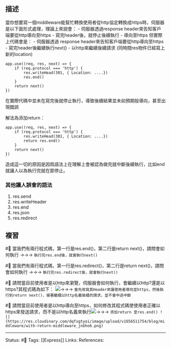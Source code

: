 
## 描述

當你想要寫一個middleware能幫忙轉換使用者從http協定轉換成https時，伺服器是以下面形式處理，理論上來說會：
	- 伺服器透過response header來告知客戶端要從http導向至https
	- 寫完header後，就停止後續執行
	- 導向至https
但實際上代碼會是：
	- 伺服器透過 response header來告知客戶端要從http導向至https
	- 寫完header後繼續執行next()
	- 以http來繼續後續請求 (同時間res物件已經寫上新的location)
```
app.use((req, res, next) => {
	if (req.protocol === 'http') {
		res.writeHead(301, { Location: ....})
		res.end()
	}
	return next()
})
```

在實際代碼中並未在寫完後就停止執行，導致後續結果並未如預期般導向，甚至出現錯誤

解法為添加return：
```
app.use((req, res, next) => {
	if (req.protocol === 'http') {
		res.writeHead(301, { Location: ....})
		return res.end()
	}
	return next()
})
```

造成這一切的原因是因爲語法上在理解上會被認為做完就中斷後續執行，比如end就讓人以為執行完就在那停止。

### 其他讓人誤會的語法
1. res.send
2. res.writeHeader
3. res.end
4. res.json
5. res.redirect

## 複習
#🧠 當我們有兩行程式碼，第一行是res.end()，第二行是return next()，請問會如何執行 ->->-> `執行完res.end後，就會執行next()`
<!--SR:!2022-08-10,28,250-->


#🧠 當我們有兩行程式碼，第一行是res.redirect()，第二行是return next()，請問會如何執行 ->->-> `執行完res.redirect後，就會執行next()`
<!--SR:!2022-10-11,66,250-->

#🧠  請問當目前使用者是以http來瀏覽，伺服器會如何執行，會繼續以http?還是以https?其程式碼為如下： ![](https://res.cloudinary.com/dqfxgtyoi/image/upload/v1656511754/blog/middleware/no-return-middleware_ewcc3f.png)->->-> `會先改寫其Header來讓使用者導向至https，然後執行到return next()，接著繼續以http名義後續的請求，並不會中途中斷`
<!--SR:!2022-08-10,28,250-->


#🧠  請問當目前使用者是以http導向至https，如何修改其程式碼使使用者正確以https來發送請求，而不是以http名義來執行![](https://res.cloudinary.com/dqfxgtyoi/image/upload/v1656511754/blog/middleware/no-return-middleware_ewcc3f.png)->->-> `添加return 至res.end() ![](https://res.cloudinary.com/dqfxgtyoi/image/upload/v1656511754/blog/middleware/with-return-middleware_jnbho6.png)`
<!--SR:!2022-08-07,25,250-->

---
Status: #🌱 
Tags:
[[Express]]
Links:
References:


